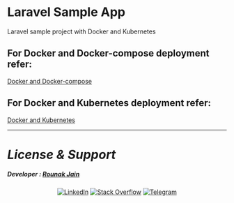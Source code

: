 # Laravel Sample App

Laravel sample project with Docker and Kubernetes


## For Docker and Docker-compose deployment refer:

[Docker and Docker-compose](Docker.md)

## For Docker and Kubernetes deployment refer:
[Docker and Kubernetes](Kubernetes.md)


-------------------------------
# _License & Support_
##### _Developer : [Rounak Jain](mailto:jainrounak1997@outlook.com)_
<div align=center>
    <a href="https://www.linkedin.com/in/rounak-jain-devops/"><img src="https://img.shields.io/badge/Linkedin-0077b5?style=flat&logo=linkedin" alt="LinkedIn" /></a>
    <a href="https://stackoverflow.com/users/15105759/rounak-jain"><img src="https://img.shields.io/badge/Stack Overflow-f48024?style=flat&logo=stackoverflow&logoColor=white" alt="Stack Overflow" /></a>
    <a href="https://t.me/iamrjrocks"><img src="https://img.shields.io/badge/Telegram-0088cc?style=flat&logo=telegram" alt="Telegram" /></a>
</div>
